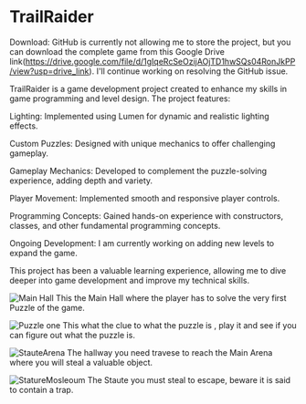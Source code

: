 # TrailRaider

Download: GitHub is currently not allowing me to store the project, but you can download the complete game from this Google Drive link(https://drive.google.com/file/d/1gIqeRcSeOzijAOjTD1hwSQs04RonJkPP/view?usp=drive_link). 
I'll continue working on resolving the GitHub issue.





TrailRaider is a game development project created to enhance my skills in game programming and level design. The project features:

Lighting: Implemented using Lumen for dynamic and realistic lighting effects.

Custom Puzzles: Designed with unique mechanics to offer challenging gameplay.

Gameplay Mechanics: Developed to complement the puzzle-solving experience, adding depth and variety.

Player Movement: Implemented smooth and responsive player controls.

Programming Concepts: Gained hands-on experience with constructors, classes, and other fundamental programming concepts.

Ongoing Development: I am currently working on adding new levels to expand the game.


This project has been a valuable learning experience, allowing me to dive deeper into game development and improve my technical skills.

![Main Hall](https://github.com/user-attachments/assets/9394b9d6-fd69-4e6e-8399-279dcfcc3679)
This the Main Hall where the player has to solve the very first Puzzle of the game.

![Puzzle one ](https://github.com/user-attachments/assets/6a7c66b8-e6ac-49bd-88a7-f3cc2b16fcec)
This what the clue to what the puzzle is , play it and see if you can figure out what the puzzle is.

![StauteArena](https://github.com/user-attachments/assets/43b340e4-8c6b-4bb6-bd06-38881f1fd588)
The hallway you need travese to reach the Main Arena where you will steal a valuable object.

![StatureMosleoum](https://github.com/user-attachments/assets/d211c601-cf1c-4316-8602-140a229fad03)
The Staute you must steal to escape, beware it is said to contain a trap.

